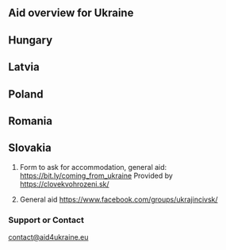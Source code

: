 ## Aid overview for Ukraine

Hungary
-------

Latvia
------

Poland
------

Romania
-------

Slovakia
--------

1. Form to ask for accommodation, general aid: https://bit.ly/coming_from_ukraine
Provided by https://clovekvohrozeni.sk/

2. General aid https://www.facebook.com/groups/ukrajincivsk/

### Support or Contact

contact@aid4ukraine.eu 
